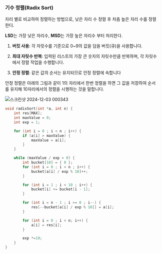 ### 기수 정렬(Radix Sort)
자리 별로 비교하여 정렬하는 방법으로, 낮은 자리 수 정렬 후 차츰 높은 자리 수를 정렬한다.

**LSD**는 가장 낮은 자리수, **MSD**는 가장 높은 자리수 부터 처리한다.

1. **버킷 사용**: 각 자릿수를 기준으로 0~9의 값을 담을 버킷(큐)을 사용합니다.

2. **최대 자릿수 반복**: 입력된 리스트의 가장 큰 숫자의 자릿수만큼 반복하며, 각 자릿수에서 정렬 작업을 수행합니다.

3. **안정 정렬**: 같은 값의 순서는 유지되므로 안정 정렬에 속합니다

 안정 정렬은 아래의 그림과 같이 1의 자리에서 한번 정렬을 하면 그 값을 저장하여 순서를 유지해 10자리에서의 정렬을 시행하는 것을 말합니다.

![스크린샷 2024-12-03 000343](https://github.com/user-attachments/assets/69026e87-ae26-4f5a-b710-b92426763086)

```c
void radixSort(int *a, int n) {
    int res[MAX];
    int maxValue = 0;
    int exp = 1;

    for (int i = 0 ; i < n ; i++) {
        if (a[i] > maxValue) {
            maxValue = a[i];
        }
    }

    while (maxValue / exp > 0) {
        int bucket[10] = { 0 };
        for (int i = 0 ; i < n ; i++) {
            bucket[a[i] / exp % 10]++;
        }

        for (int i = 1 ; i < 10 ; i++) {
            bucket[i] += bucket[i - 1];
        }

        for (int i = n - 1 ; i >= 0 ; i--) {
            res[--bucket[a[i] / exp % 10]] = a[i];
        }

        for (int i = 0 ; i < n; i++) {
            a[i] = res[i];
        }

        exp *=10;
    }
}
```